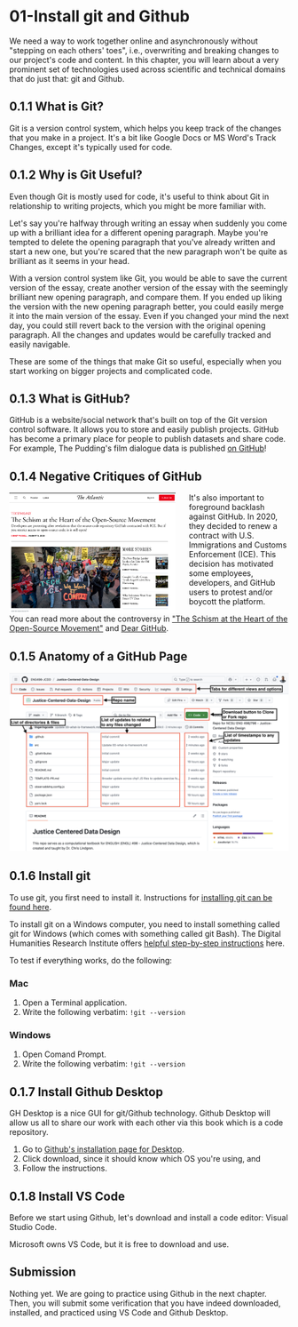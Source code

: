 # 01-Install git and Github

We need a way to work together online and asynchronously without "stepping on each others' toes", i.e., overwriting and breaking changes to our project's code and content. In this chapter, you will learn about a very prominent set of technologies used across scientific and technical domains that do just that: git and Github.

## 0.1.1 What is Git?

Git is a version control system, which helps you keep track of the changes that you make in a project. It's a bit like Google Docs or MS Word's Track Changes, except it's typically used for code.

## 0.1.2 Why is Git Useful?

Even though Git is mostly used for code, it's useful to think about Git in relationship to writing projects, which you might be more familiar with.

Let's say you're halfway through writing an essay when suddenly you come up with a brilliant idea for a different opening paragraph. Maybe you're tempted to delete the opening paragraph that you've already written and start a new one, but you're scared that the new paragraph won't be quite as brilliant as it seems in your head.

With a version control system like Git, you would be able to save the current version of the essay, create another version of the essay with the seemingly brilliant new opening paragraph, and compare them. If you ended up liking the version with the new opening paragraph better, you could easily merge it into the main version of the essay. Even if you changed your mind the next day, you could still revert back to the version with the original opening paragraph. All the changes and updates would be carefully tracked and easily navigable.

These are some of the things that make Git so useful, especially when you start working on bigger projects and complicated code.

## 0.1.3 What is GitHub?

GitHub is a website/social network that's built on top of the Git version control software. It allows you to store and easily publish projects. GitHub has become a primary place for people to publish datasets and share code. For example, The Pudding's film dialogue data is published [on GitHub](https://github.com/matthewfdaniels/scripts/)!

## 0.1.4 Negative Critiques of GitHub

<a href="https://www.theatlantic.com/technology/archive/2020/01/ice-contract-github-sparks-developer-protests/604339/" ><img src="../assets/images/getting-started/gh-protest.png" style="float:left;margin-right:1.5rem;width:300px" ></a >

It's also important to foreground backlash against GitHub. In 2020, they decided to renew a contract with U.S. Immigrations and Customs Enforcement (ICE). This decision has motivated some employees, developers, and GitHub users to protest and/or boycott the platform.

You can read more about the controversy in ["The Schism at the Heart of the Open-Source Movement"](https://www.theatlantic.com/technology/archive/2020/01/ice-contract-github-sparks-developer-protests/604339/) and [Dear GitHub](https://github.com/drop-ice/dear-github-2.0/blob/master/README.md).

## 0.1.5 Anatomy of a GitHub Page

![](../assets/images/0-gs/gh-anatomy.png)

## 0.1.6 Install git

To use git, you first need to install it. Instructions for [installing git can be found here](https://git-scm.com/book/en/v2/Getting-Started-Installing-Git).

To install git on a Windows computer, you need to install something called git for Windows (which comes with something called git Bash). The Digital Humanities Research Institute offers [helpful step-by-step instructions](https://github.com/DHRI-Curriculum/install/blob/v2.0/guides/git.md#windows) here.

To test if everything works, do the following:

### Mac

1. Open a Terminal application.
2. Write the following verbatim: `!git --version`

### Windows

1. Open Comand Prompt.
2. Write the following verbatim: `!git --version`

## 0.1.7 Install Github Desktop

GH Desktop is a nice GUI for git/Github technology. Github Desktop will allow us all to share our work with each other via this book which is a code repository.

1. Go to [Github's installation page for Desktop](https://desktop.github.com/).
2. Click download, since it should know which OS you're using, and
3. Follow the instructions.

## 0.1.8 Install VS Code

Before we start using Github, let's download and install a code editor: Visual Studio Code.

Microsoft owns VS Code, but it is free to download and use.

## Submission

Nothing yet. We are going to practice using Github in the next chapter. Then, you will submit some verification that you have indeed downloaded, installed, and practiced using VS Code and Github Desktop.
